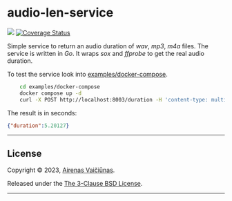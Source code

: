 # audio-len-service

![](https://github.com/airenas/audio-len-service/workflows/Go/badge.svg) [![Coverage Status](https://coveralls.io/repos/github/airenas/audio-len-service/badge.svg)](https://coveralls.io/github/airenas/audio-len-service)

Simple service to return an audio duration of *wav*, *mp3*, *m4a* files. The service is written in *Go*. It wraps *sox* and *ffprobe* to get the real audio duration.

To test the service look into [examples/docker-compose](examples/docker-compose).  

```bash
    cd examples/docker-compose
    docker compose up -d
    curl -X POST http://localhost:8003/duration -H 'content-type: multipart/form-data' -F file=@1.mp3
```

The result is in seconds:

```json
{"duration":5.20127}
```

---

## License

Copyright © 2023, [Airenas Vaičiūnas](https://github.com/airenas).

Released under the [The 3-Clause BSD License](LICENSE).

---
